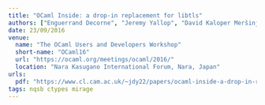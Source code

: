 ```yaml
---
title: "OCaml Inside: a drop-in replacement for libtls"
authors: ["Enguerrand Decorne", "Jeremy Yallop", "David Kaloper Meršinjak"]
date: 23/09/2016
venue:
  name: "The OCaml Users and Developers Workshop"
  short-name: "OCaml16"
  url: "https://ocaml.org/meetings/ocaml/2016/"
  location: "Nara Kasugano International Forum, Nara, Japan"
urls:
  pdf: "https://www.cl.cam.ac.uk/~jdy22/papers/ocaml-inside-a-drop-in-replacement-for-libtls.pdf"
tags: nqsb ctypes mirage
---
```

